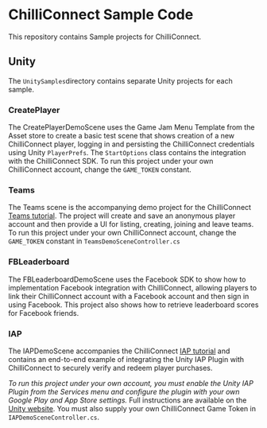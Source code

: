# ChilliConnect Sample Code

This repository contains Sample projects for ChilliConnect.

## Unity

The `UnitySamples`directory contains separate Unity projects for each sample.

### CreatePlayer

The CreatePlayerDemoScene uses the Game Jam Menu Template from the Asset store to create a basic test scene that shows creation of a new ChilliConnect player, logging in and persisting the ChilliConnect credentials using Unity `PlayerPrefs`. The `StartOptions` class contains the integration with the ChilliConnect SDK. To run this project under your own ChilliConnect account, change the `GAME_TOKEN` constant.

### Teams

The Teams scene is the accompanying demo project for the ChilliConnect [Teams tutorial](https://docs.chilliconnect.com/guide/tutorial-teams). The project will create and save an anonymous player account and then provide a UI for listing, creating, joining and leave teams. To run this project under your own ChilliConnect account, change the `GAME_TOKEN` constant in `TeamsDemoSceneController.cs`

### FBLeaderboard

The FBLeaderboardDemoScene uses the Facebook SDK to show how to implementation Facebook integration with ChilliConnect, allowing players to link their ChilliConnect account with a Facebook account and then sign in using Facebook. This project also shows how to retrieve leaderboard scores for Facebook friends.

### IAP

The IAPDemoScene accompanies the ChilliConnect [IAP tutorial](https://docs.chilliconnect.com/tutorial-iaps) and contains an end-to-end example of integrating the Unity IAP Plugin with ChilliConnect to securely verify and redeem player purchases. 

*To run this project under your own account, you must enable the Unity IAP Plugin from the Services menu and configure the plugin with your own Google Play and App Store settings.* Full instructions are available on the [Unity website](https://unity3d.com/learn/tutorials/topics/analytics/integrating-unity-iap-your-game). You must also supply your own ChilliConnect Game Token in `IAPDemoSceneController.cs`.